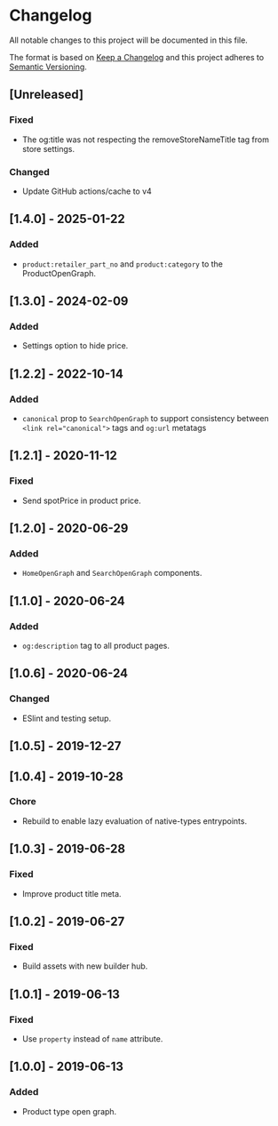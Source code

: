 # Changelog

All notable changes to this project will be documented in this file.

The format is based on [Keep a Changelog](http://keepachangelog.com/en/1.0.0/)
and this project adheres to [Semantic Versioning](http://semver.org/spec/v2.0.0.html).

## [Unreleased]

### Fixed
- The og:title was not respecting the removeStoreNameTitle tag from store settings.

### Changed

- Update GitHub actions/cache to v4

## [1.4.0] - 2025-01-22

### Added

- `product:retailer_part_no` and `product:category` to the ProductOpenGraph.

## [1.3.0] - 2024-02-09

### Added
- Settings option to hide price.

## [1.2.2] - 2022-10-14

### Added
- `canonical` prop to `SearchOpenGraph` to support consistency between `<link rel="canonical">` tags and `og:url` metatags

## [1.2.1] - 2020-11-12
### Fixed
- Send spotPrice in product price.

## [1.2.0] - 2020-06-29
### Added
- `HomeOpenGraph` and `SearchOpenGraph` components.

## [1.1.0] - 2020-06-24
### Added
- `og:description` tag to all product pages.

## [1.0.6] - 2020-06-24
### Changed
- ESlint and testing setup.

## [1.0.5] - 2019-12-27

## [1.0.4] - 2019-10-28
### Chore
- Rebuild to enable lazy evaluation of native-types entrypoints.

## [1.0.3] - 2019-06-28

### Fixed

- Improve product title meta.

## [1.0.2] - 2019-06-27

### Fixed

- Build assets with new builder hub.

## [1.0.1] - 2019-06-13

### Fixed

- Use `property` instead of `name` attribute.

## [1.0.0] - 2019-06-13

### Added

- Product type open graph.
